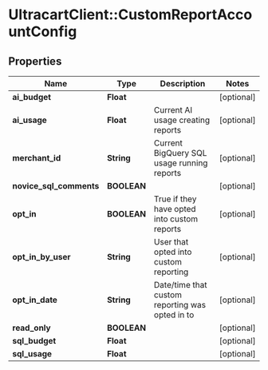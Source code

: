 # UltracartClient::CustomReportAccountConfig

## Properties
Name | Type | Description | Notes
------------ | ------------- | ------------- | -------------
**ai_budget** | **Float** |  | [optional] 
**ai_usage** | **Float** | Current AI usage creating reports | [optional] 
**merchant_id** | **String** | Current BigQuery SQL usage running reports | [optional] 
**novice_sql_comments** | **BOOLEAN** |  | [optional] 
**opt_in** | **BOOLEAN** | True if they have opted into custom reports | [optional] 
**opt_in_by_user** | **String** | User that opted into custom reporting | [optional] 
**opt_in_date** | **String** | Date/time that custom reporting was opted in to | [optional] 
**read_only** | **BOOLEAN** |  | [optional] 
**sql_budget** | **Float** |  | [optional] 
**sql_usage** | **Float** |  | [optional] 


